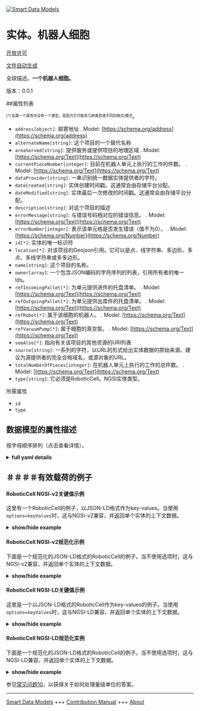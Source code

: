 <!-- 10-Header -->  
[![Smart Data Models](https://smartdatamodels.org/wp-content/uploads/2022/01/SmartDataModels_logo.png "Logo")](https://smartdatamodels.org)  
实体。机器人细胞  
========<!-- /10-Header -->  
<!-- 15-License -->  
[开放许可](https://github.com/smart-data-models//dataModel.RoboticIndustrialActivities/blob/master/RoboticCell/LICENSE.md)  
[文件自动生成](https://docs.google.com/presentation/d/e/2PACX-1vTs-Ng5dIAwkg91oTTUdt8ua7woBXhPnwavZ0FxgR8BsAI_Ek3C5q97Nd94HS8KhP-r_quD4H0fgyt3/pub?start=false&loop=false&delayms=3000#slide=id.gb715ace035_0_60)  
<!-- /15-License -->  
<!-- 20-Description -->  
全球描述。**一个机器人细胞。**  
版本：0.0.1  
<!-- /20-Description -->  
<!-- 30-PropertiesList -->  

##属性列表  

<sup><sub>[*] 如果一个属性中没有一个类型，是因为它可能有几种类型或不同的格式/模式</sub></sup>。  
- `address[object]`: 邮寄地址  . Model: [https://schema.org/address](https://schema.org/address)- `alternateName[string]`: 这个项目的一个替代名称  - `areaServed[string]`: 提供服务或提供项目的地理区域  . Model: [https://schema.org/Text](https://schema.org/Text)- `currentPieceNumber[integer]`: 目前在机器人单元上执行的工作的件数。  . Model: [https://schema.org/Text](https://schema.org/Text)- `dataProvider[string]`: 一串识别统一数据实体提供者的字符。  - `dateCreated[string]`: 实体创建时间戳。这通常会由存储平台分配。  - `dateModified[string]`: 实体最后一次修改的时间戳。这通常会由存储平台分配。  - `description[string]`: 对这个项目的描述  - `errorMessage[string]`: 与错误号码相对应的错误信息。  . Model: [https://schema.org/Text](https://schema.org/Text)- `errorNumber[integer]`: 表示该单元格是否发生错误（值不为0）。  . Model: [https://schema.org/Number](https://schema.org/Number)- `id[*]`: 实体的唯一标识符  - `location[*]`: 对该项目的Geojson引用。它可以是点、线字符串、多边形、多点、多线字符串或多多边形。  - `name[string]`: 这个项目的名称。  - `owner[array]`: 一个包含JSON编码的字符序列的列表，引用所有者的唯一Ids。  - `refIncomingPallet[*]`: 为单元提供进件的托盘清单。  . Model: [https://schema.org/Text](https://schema.org/Text)- `refOutgoingPallet[*]`: 为单元提供出库件的托盘清单。  . Model: [https://schema.org/Text](https://schema.org/Text)- `refRobot[*]`: 属于该细胞的机器人。  . Model: [https://schema.org/Text](https://schema.org/Text)- `refVacuumPump[*]`: 属于细胞的真空泵。  . Model: [https://schema.org/Text](https://schema.org/Text)- `seeAlso[*]`: 指向有关该项目的其他资源的URI列表  - `source[string]`: 一系列的字符，以URL的形式给出实体数据的原始来源。建议为源提供者的完全合格域名，或源对象的URL。  - `totalNumberOfPieces[integer]`: 在机器人单元上执行的工作的总件数。  . Model: [https://schema.org/Text](https://schema.org/Text)- `type[string]`: 它必须是RoboticCell。NGSI实体类型。  <!-- /30-PropertiesList -->  
<!-- 35-RequiredProperties -->  
所需属性  
- `id`  - `type`  <!-- /35-RequiredProperties -->  
<!-- 40-RequiredProperties -->  
<!-- /40-RequiredProperties -->  
<!-- 50-DataModelHeader -->  
## 数据模型的属性描述  
按字母顺序排列（点击查看详情）。  
<!-- /50-DataModelHeader -->  
<!-- 60-ModelYaml -->  
<details><summary><strong>full yaml details</strong></summary>    
```yaml  
RoboticCell:    
  description: 'A Robotic cell.'    
  properties:    
    address:    
      description: 'The mailing address'    
      properties:    
        addressCountry:    
          description: 'Property. The country. For example, Spain. Model:''https://schema.org/addressCountry'''    
          type: string    
        addressLocality:    
          description: 'Property. The locality in which the street address is, and which is in the region. Model:''https://schema.org/addressLocality'''    
          type: string    
        addressRegion:    
          description: 'Property. The region in which the locality is, and which is in the country. Model:''https://schema.org/addressRegion'''    
          type: string    
        postOfficeBoxNumber:    
          description: 'Property. The post office box number for PO box addresses. For example, 03578. Model:''https://schema.org/postOfficeBoxNumber'''    
          type: string    
        postalCode:    
          description: 'Property. The postal code. For example, 24004. Model:''https://schema.org/https://schema.org/postalCode'''    
          type: string    
        streetAddress:    
          description: 'Property. The street address. Model:''https://schema.org/streetAddress'''    
          type: string    
      type: object    
      x-ngsi:    
        model: https://schema.org/address    
        type: Property    
    alternateName:    
      description: 'An alternative name for this item'    
      type: string    
      x-ngsi:    
        type: Property    
    areaServed:    
      description: 'The geographic area where a service or offered item is provided'    
      type: string    
      x-ngsi:    
        model: https://schema.org/Text    
        type: Property    
    currentPieceNumber:    
      description: ' Current number of pieces done in the job executing on the robotic cell.'    
      type: integer    
      x-ngsi:    
        model: https://schema.org/Text    
        type: Property    
    dataProvider:    
      description: 'A sequence of characters identifying the provider of the harmonised data entity.'    
      type: string    
      x-ngsi:    
        type: Property    
    dateCreated:    
      description: 'Entity creation timestamp. This will usually be allocated by the storage platform.'    
      format: date-time    
      type: string    
      x-ngsi:    
        type: Property    
    dateModified:    
      description: 'Timestamp of the last modification of the entity. This will usually be allocated by the storage platform.'    
      format: date-time    
      type: string    
      x-ngsi:    
        type: Property    
    description:    
      description: 'A description of this item'    
      type: string    
      x-ngsi:    
        type: Property    
    errorMessage:    
      description: 'The error message corresponding to the error number.'    
      type: string    
      x-ngsi:    
        model: https://schema.org/Text    
        type: Property    
    errorNumber:    
      description: 'Indicates if there if an error (value not 0) occurred on the cell.'    
      type: integer    
      x-ngsi:    
        model: https://schema.org/Number    
        type: Property    
    id:    
      anyOf: &roboticcell_-_properties_-_owner_-_items_-_anyof    
        - description: 'Property. Identifier format of any NGSI entity'    
          maxLength: 256    
          minLength: 1    
          pattern: ^[\w\-\.\{\}\$\+\*\[\]`|~^@!,:\\]+$    
          type: string    
        - description: 'Property. Identifier format of any NGSI entity'    
          format: uri    
          type: string    
      description: 'Unique identifier of the entity'    
      x-ngsi:    
        type: Property    
    location:    
      description: 'Geojson reference to the item. It can be Point, LineString, Polygon, MultiPoint, MultiLineString or MultiPolygon'    
      oneOf:    
        - description: 'Geoproperty. Geojson reference to the item. Point'    
          properties:    
            bbox:    
              items:    
                type: number    
              minItems: 4    
              type: array    
            coordinates:    
              items:    
                type: number    
              minItems: 2    
              type: array    
            type:    
              enum:    
                - Point    
              type: string    
          required:    
            - type    
            - coordinates    
          title: 'GeoJSON Point'    
          type: object    
        - description: 'Geoproperty. Geojson reference to the item. LineString'    
          properties:    
            bbox:    
              items:    
                type: number    
              minItems: 4    
              type: array    
            coordinates:    
              items:    
                items:    
                  type: number    
                minItems: 2    
                type: array    
              minItems: 2    
              type: array    
            type:    
              enum:    
                - LineString    
              type: string    
          required:    
            - type    
            - coordinates    
          title: 'GeoJSON LineString'    
          type: object    
        - description: 'Geoproperty. Geojson reference to the item. Polygon'    
          properties:    
            bbox:    
              items:    
                type: number    
              minItems: 4    
              type: array    
            coordinates:    
              items:    
                items:    
                  items:    
                    type: number    
                  minItems: 2    
                  type: array    
                minItems: 4    
                type: array    
              type: array    
            type:    
              enum:    
                - Polygon    
              type: string    
          required:    
            - type    
            - coordinates    
          title: 'GeoJSON Polygon'    
          type: object    
        - description: 'Geoproperty. Geojson reference to the item. MultiPoint'    
          properties:    
            bbox:    
              items:    
                type: number    
              minItems: 4    
              type: array    
            coordinates:    
              items:    
                items:    
                  type: number    
                minItems: 2    
                type: array    
              type: array    
            type:    
              enum:    
                - MultiPoint    
              type: string    
          required:    
            - type    
            - coordinates    
          title: 'GeoJSON MultiPoint'    
          type: object    
        - description: 'Geoproperty. Geojson reference to the item. MultiLineString'    
          properties:    
            bbox:    
              items:    
                type: number    
              minItems: 4    
              type: array    
            coordinates:    
              items:    
                items:    
                  items:    
                    type: number    
                  minItems: 2    
                  type: array    
                minItems: 2    
                type: array    
              type: array    
            type:    
              enum:    
                - MultiLineString    
              type: string    
          required:    
            - type    
            - coordinates    
          title: 'GeoJSON MultiLineString'    
          type: object    
        - description: 'Geoproperty. Geojson reference to the item. MultiLineString'    
          properties:    
            bbox:    
              items:    
                type: number    
              minItems: 4    
              type: array    
            coordinates:    
              items:    
                items:    
                  items:    
                    items:    
                      type: number    
                    minItems: 2    
                    type: array    
                  minItems: 4    
                  type: array    
                type: array    
              type: array    
            type:    
              enum:    
                - MultiPolygon    
              type: string    
          required:    
            - type    
            - coordinates    
          title: 'GeoJSON MultiPolygon'    
          type: object    
      x-ngsi:    
        type: Geoproperty    
    name:    
      description: 'The name of this item.'    
      type: string    
      x-ngsi:    
        type: Property    
    owner:    
      description: 'A List containing a JSON encoded sequence of characters referencing the unique Ids of the owner(s)'    
      items:    
        anyOf: *roboticcell_-_properties_-_owner_-_items_-_anyof    
        description: 'Property. Unique identifier of the entity'    
      type: array    
      x-ngsi:    
        type: Property    
    refIncomingPallet:    
      anyOf:    
        - description: 'Property. Identifier format of any NGSI entity'    
          maxLength: 256    
          minLength: 1    
          pattern: ^[\w\-\.\{\}\$\+\*\[\]`|~^@!,:\\]+$    
          type: string    
        - description: 'Property. Identifier format of any NGSI entity'    
          format: uri    
          type: string    
      description: 'List of pallets providing incoming pieces for the cell.'    
      x-ngsi:    
        model: https://schema.org/Text    
        type: Relationship    
    refOutgoingPallet:    
      anyOf:    
        - description: 'Property. Identifier format of any NGSI entity'    
          maxLength: 256    
          minLength: 1    
          pattern: ^[\w\-\.\{\}\$\+\*\[\]`|~^@!,:\\]+$    
          type: string    
        - description: 'Property. Identifier format of any NGSI entity'    
          format: uri    
          type: string    
      description: 'List of pallets providing outcoming pieces for the cell.'    
      x-ngsi:    
        model: https://schema.org/Text    
        type: Relationship    
    refRobot:    
      anyOf:    
        - description: 'Property. Identifier format of any NGSI entity'    
          maxLength: 256    
          minLength: 1    
          pattern: ^[\w\-\.\{\}\$\+\*\[\]`|~^@!,:\\]+$    
          type: string    
        - description: 'Property. Identifier format of any NGSI entity'    
          format: uri    
          type: string    
      description: 'Robot belonging to the cell.'    
      x-ngsi:    
        model: https://schema.org/Text    
        type: Relationship    
    refVacuumPump:    
      anyOf:    
        - description: 'Property. Identifier format of any NGSI entity'    
          maxLength: 256    
          minLength: 1    
          pattern: ^[\w\-\.\{\}\$\+\*\[\]`|~^@!,:\\]+$    
          type: string    
        - description: 'Property. Identifier format of any NGSI entity'    
          format: uri    
          type: string    
      description: 'Vacuum pump belonging to the cell.'    
      x-ngsi:    
        model: https://schema.org/Text    
        type: Relationship    
    seeAlso:    
      description: 'list of uri pointing to additional resources about the item'    
      oneOf:    
        - items:    
            format: uri    
            type: string    
          minItems: 1    
          type: array    
        - format: uri    
          type: string    
      x-ngsi:    
        type: Property    
    source:    
      description: 'A sequence of characters giving the original source of the entity data as a URL. Recommended to be the fully qualified domain name of the source provider, or the URL to the source object.'    
      type: string    
      x-ngsi:    
        type: Property    
    totalNumberOfPieces:    
      description: 'Total number of pieces in the job executing on the robotic cell.'    
      type: integer    
      x-ngsi:    
        model: https://schema.org/Text    
        type: Property    
    type:    
      description: 'It has to be RoboticCell. NGSI Entity type.'    
      enum:    
        - RoboticCell    
      type: string    
      x-ngsi:    
        type: Property    
  required:    
    - id    
    - type    
  type: object    
  x-derived-from: ""    
  x-disclaimer: 'Redistribution and use in source and binary forms, with or without modification, are permitted  provided that the license conditions are met. Copyleft (c) 2021 Contributors to Smart Data Models Program'    
  x-license-url: https://github.com/smart-data-models/dataModel.RoboticIndustrialActivities/blob/master/RoboticCell/LICENSE.md    
  x-model-schema: https://smart-data-models.github.io/dataModel.RoboticIndustrialActivities/RobotCell/schema.json    
  x-model-tags: ""    
  x-version: 0.0.1    
```  
</details>    
<!-- /60-ModelYaml -->  
<!-- 70-MiddleNotes -->  
<!-- /70-MiddleNotes -->  
<!-- 80-Examples -->  
## ＃＃＃＃有效载荷的例子  
#### RoboticCell NGSI-v2关键值示例  
这里有一个RoboticCell的例子，以JSON-LD格式作为key-values。当使用`options=keyValues`时，这与NGSI-v2兼容，并返回单个实体的上下文数据。  
<details><summary><strong>show/hide example</strong></summary>    
```json  
{  
  "id": "RoboticCell.FlexEdge",  
  "type": "RoboticCell",  
  "refRobot": "Robot.FlexEdgeRobot",  
  "refVacuumPump": "VacuumPump,FlexEdgePump",  
  "refIncomingPallet": "Pallet.0003",  
  "refOutgoingPallet": "Pallet.0004",  
  "errorNumber": 0,  
  "errorMessage": "",  
  "totalNumberOfPieces": 12,  
  "currentPieceNumber": 4  
}  
```  
</details>  
#### RoboticCell NGSI-v2规范化示例  
下面是一个规范化的JSON-LD格式的RoboticCell的例子。当不使用选项时，这与NGSI-v2兼容，并返回单个实体的上下文数据。  
<details><summary><strong>show/hide example</strong></summary>    
```json  
{  
  "id": "RoboticCell.FlexEdge",  
  "type": "RoboticCell",  
  "refRobot": {  
    "type": "Text",  
    "value": "Robot.FlexEdgeRobot"  
  },  
  "refVacuumPump": {  
    "type": "Text",  
    "value": "VacuumPump.FlexEdgePump"  
  },  
  "refIncomingPallet": {  
    "type": "Text",  
    "value": "Pallet.0003"  
  },  
  "refOutgoingPallet": {  
    "type": "Text",  
    "value": "Pallet.0004"  
  },  
  "errorNumber": {  
    "type": "Integer",  
    "value": 0  
  },  
  "errorMessage": {  
    "type": "Text",  
    "value": ""  
  },  
  "totalNumberOfPieces": {  
    "type": "Integer",  
	"value": 12  
  },  
  "currentPieceNumber": {  
    "type": "Integer",  
	"value": 4  
  }  
}  
```  
</details>  
#### RoboticCell NGSI-LD关键值示例  
这里是一个以JSON-LD格式的RoboticCell作为key-values的例子。当使用`options=keyValues`时，这与NGSI-LD兼容，并返回单个实体的上下文数据。  
<details><summary><strong>show/hide example</strong></summary>    
```json  
{  
    "id": "urn:ngsi-ld:RoboticCell:FlexEdge",  
    "type": "RoboticCell",  
    "currentPieceNumber": 4,  
    "errorMessage": "",  
    "errorNumber": 0,  
    "refIncomingPallet": "urn:ngsi-ld:Pallet:0003",  
    "refOutgoingPallet": "urn:ngsi-ld:Pallet:0004",  
    "refRobot": "urn:ngsi-ld:Robot:FlexEdgeRobot",  
    "refVacuumPump": "urn:ngsi-ld:VacuumPump:FlexEdgePump",  
    "totalNumberOfPieces": 12,  
    "@context": [  
        "https://raw.githubusercontent.com/smart-data-models/dataModel.RoboticIndustrialActivities/master/context.jsonld"  
    ]  
}  
```  
</details>  
#### RoboticCell NGSI-LD规范化实例  
下面是一个规范化的JSON-LD格式的RoboticCell的例子。当不使用选项时，这与NGSI-LD兼容，并返回单个实体的上下文数据。  
<details><summary><strong>show/hide example</strong></summary>    
```json  
{  
    "id": "urn:ngsi-ld:RoboticCell:FlexEdge",  
    "type": "RoboticCell",  
    "currentPieceNumber": {  
        "type": "Property",  
        "value": 4  
    },  
    "errorMessage": {  
        "type": "Property",  
        "value": ""  
    },  
    "errorNumber": {  
        "type": "Property",  
        "value": 0  
    },  
    "refIncomingPallet": {  
        "type": "Relationship",  
        "object": "urn:ngsi-ld:Pallet:0003"  
    },  
    "refOutgoingPallet": {  
        "type": "Relationship",  
        "object": "urn:ngsi-ld:Pallet:0004"  
    },  
    "refRobot": {  
        "type": "Relationship",  
        "value": "urn:ngsi-ld:Robot:FlexEdgeRobot"  
    },  
    "refVacuumPump": {  
        "type": "Relationship",  
        "object": "urn:ngsi-ld:VacuumPump:FlexEdgePump"  
    },  
    "totalNumberOfPieces": {  
        "type": "Property",  
        "value": 12  
    },  
    "@context": [  
        "https://raw.githubusercontent.com/smart-data-models/dataModel.RoboticIndustrialActivities/master/context.jsonld"  
    ]  
}  
```  
</details><!-- /80-Examples -->  
<!-- 90-FooterNotes -->  
<!-- /90-FooterNotes -->  
<!-- 95-Units -->  
参见[常见问题10](https://smartdatamodels.org/index.php/faqs/)，以获得关于如何处理量级单位的答案。  
<!-- /95-Units -->  
<!-- 97-LastFooter -->  
---  
[Smart Data Models](https://smartdatamodels.org) +++ [Contribution Manual](https://bit.ly/contribution_manual) +++ [About](https://bit.ly/Introduction_SDM)<!-- /97-LastFooter -->  

